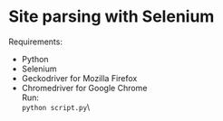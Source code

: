 # Site parsing with Selenium

 Requirements:
* Python
* Selenium
* Geckodriver for Mozilla Firefox
* Chromedriver for Google Chrome
\
 Run:\
`python script.py`\
